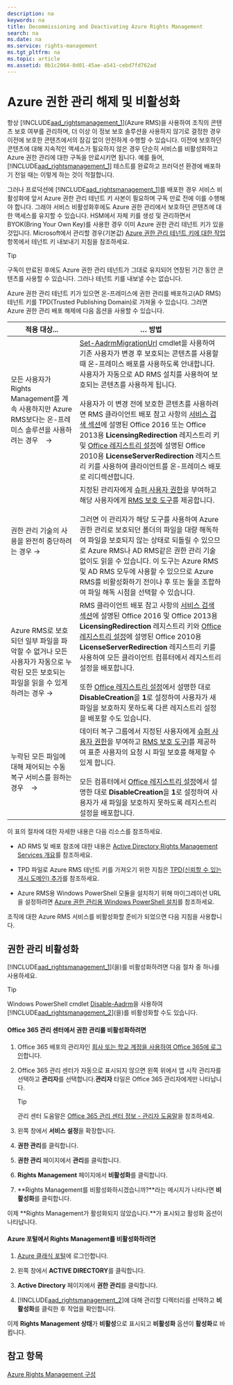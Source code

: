 ```yaml
---
description: na
keywords: na
title: Decommissioning and Deactivating Azure Rights Management
search: na
ms.date: na
ms.service: rights-management
ms.tgt_pltfrm: na
ms.topic: article
ms.assetid: 0b1c2064-0d01-45ae-a541-cebd7fd762ad
---
```

# Azure 권한 관리 해제 및 비활성화
항상 [!INCLUDE[aad_rightsmanagement_1](../Token/aad_rightsmanagement_1_md.md)](Azure RMS)을 사용하여 조직의 콘텐츠 보호 여부를 관리하며, 더 이상 이 정보 보호 솔루션을 사용하지 않기로 결정한 경우 이전에 보호한 콘텐츠에서의 잠김 없이 안전하게 수행할 수 있습니다. 이전에 보호하던 콘텐츠에 대해 지속적인 액세스가 필요하지 않은 경우 단순히 서비스를 비활성화하고 Azure 권한 관리에 대한 구독을 만료시키면 됩니다. 예를 들어, [!INCLUDE[aad_rightsmanagement_1](../Token/aad_rightsmanagement_1_md.md)] 테스트를 완료하고 프러덕션 환경에 배포하기 전일 때는 이렇게 하는 것이 적절합니다.

그러나 프로덕션에 [!INCLUDE[aad_rightsmanagement_1](../Token/aad_rightsmanagement_1_md.md)]를 배포한 경우 서비스 비활성화에 앞서 Azure 권한 관리 테넌트 키 사본이 필요하며 구독 만료 전에 이를 수행해야 합니다. 그래야 서비스 비활성화후에도 Azure 권한 관리에서 보호하던 콘텐츠에 대한 액세스를 유지할 수 있습니다. HSM에서 자체 키를 생성 및 관리하면서 BYOK(Bring Your Own Key)를 사용한 경우 이미 Azure 권한 관리 테넌트 키가 있을 것입니다. Microsoft에서 관리할 경우(기본값) [Azure 권한 관리 테넌트 키에 대한 작업](../Topic/Operations_for_Your_Azure_Rights_Management_Tenant_Key.md) 항목에서 테넌트 키 내보내기 지침을 참조하세요.

> [!TIP]
> 구독이 만료된 후에도 Azure 권한 관리 테넌트가 그대로 유지되어 연장된 기간 동안 콘텐츠를 사용할 수 있습니다. 그러나 테넌트 키를 내보낼 수는 없습니다.

Azure 권한 관리 테넌트 키가 있으면 온-프레미스에 권한 관리를 배포하고(AD RMS) 테넌트 키를 TPD(Trusted Publishing Domain)로 가져올 수 있습니다. 그러면 Azure 권한 관리 배포 해제에 다음 옵션을 사용할 수 있습니다.

|적용 대상...|… 방법|
|------------|--------|
|모든 사용자가 Rights Management를 계속 사용하지만 Azure RMS보다는 온-프레미스 솔루션을 사용하려는 경우    →|[Set-AadrmMigrationUrl](https://msdn.microsoft.com/library/azure/dn629429.aspx) cmdlet을 사용하여 기존 사용자가 변경 후 보호되는 콘텐츠를 사용할 때 온-프레미스 배포를 사용하도록 안내합니다. 사용자가 자동으로 AD RMS 설치를 사용하여 보호되는 콘텐츠를 사용하게 됩니다.<br /><br />사용자가 이 변경 전에 보호한 콘텐츠를 사용하려면 RMS 클라이언트 배포 참고 사항의 [서비스 검색 섹션](https://technet.microsoft.com/library/jj159267%28v=ws.10%29.aspx)에 설명된 Office 2016 또는 Office 2013용 **LicensingRedirection** 레지스트리 키 및 [Office 레지스트리 설정](https://technet.microsoft.com/library/dd772637%28v=ws.10%29.aspx)에 설명된 Office 2010용 **LicenseServerRedirection** 레지스트리 키를 사용하여 클라이언트를 온-프레미스 배포로 리디렉션합니다.|
|권한 관리 기술의 사용을 완전히 중단하려는 경우 →|지정된 관리자에게 [슈퍼 사용자 권한](https://technet.microsoft.com/library/mt147272.aspx)을 부여하고 해당 사용자에게 [RMS 보호 도구](http://www.microsoft.com/en-us/download/details.aspx?id=47256)를 제공합니다.<br /><br />그러면 이 관리자가 해당 도구를 사용하여 Azure 권한 관리로 보호되던 폴더의 파일을 대량 해독하여 파일을 보호되지 않는 상태로 되돌릴 수 있으므로 Azure RMS나 AD RMS같은 권한 관리 기술 없이도 읽을 수 있습니다. 이 도구는 Azure RMS 및 AD RMS 모두에 사용할 수 있으므로 Azure RMS를 비활성화하기 전이나 후 또는 둘을 조합하여 파일 해독 시점을 선택할 수 있습니다.|
|Azure RMS로 보호되던 일부 파일을 파악할 수 없거나 모든 사용자가 자동으로 누락된 모든 보호되는 파일을 읽을 수 있게 하려는 경우 →|RMS 클라이언트 배포 참고 사항의 [서비스 검색 섹션](https://technet.microsoft.com/library/jj159267%28v=ws.10%29.aspx)에 설명된 Office 2016 및 Office 2013용 **LicensingRedirection** 레지스트리 키와 [Office 레지스트리 설정](https://technet.microsoft.com/library/dd772637%28v=ws.10%29.aspx)에 설명된 Office 2010용 **LicenseServerRedirection** 레지스트리 키를 사용하여 모든 클라이언트 컴퓨터에서 레지스트리 설정을 배포합니다.<br /><br />또한 [Office 레지스트리 설정](https://technet.microsoft.com/library/dd772637%28v=ws.10%29.aspx)에서 설명한 대로 **DisableCreation**을 **1**로 설정하여 사용자가 새 파일을 보호하지 못하도록 다른 레지스트리 설정을 배포할 수도 있습니다.|
|누락된 모든 파일에 대해 제어되는 수동 복구 서비스를 원하는 경우    →|데이터 복구 그룹에서 지정된 사용자에게 [슈퍼 사용자 권한](https://technet.microsoft.com/library/mt147272.aspx)을 부여하고 [RMS 보호 도구l](http://www.microsoft.com/en-us/download/details.aspx?id=47256)를 제공하여 표준 사용자의 요청 시 파일 보호를 해제할 수 있게 합니다.<br /><br />모든 컴퓨터에서 [Office 레지스트리 설정](https://technet.microsoft.com/library/dd772637%28v=ws.10%29.aspx)에서 설명한 대로 **DisableCreation**을 **1**로 설정하여 사용자가 새 파일을 보호하지 못하도록 레지스트리 설정을 배포합니다.|
이 표의 절차에 대한 자세한 내용은 다음 리소스를 참조하세요.

-   AD RMS 및 배포 참조에 대한 내용은 [Active Directory Rights Management Services 개요](https://technet.microsoft.com/library/hh831364.aspx)를 참조하세요.

-   TPD 파일로 Azure RMS 테넌트 키를 가져오기 위한 지침은 [TPD(신뢰할 수 있는 게시 도메인) 추가](https://technet.microsoft.com/library/cc771460.aspx)를 참조하세요.

-   Azure RMS용 Windows PowerShell 모듈을 설치하기 위해 마이그레이션 URL을 설정하려면 [Azure 권한 관리용 Windows PowerShell 설치](../Topic/Installing_Windows_PowerShell_for_Azure_Rights_Management.md)를 참조하세요.

조직에 대한 Azure RMS 서비스를 비활성화할 준비가 되었으면 다음 지침을 사용합니다.

## 권한 관리 비활성화
[!INCLUDE[aad_rightsmanagement_1](../Token/aad_rightsmanagement_1_md.md)](을)를 비활성화하려면 다음 절차 중 하나를 사용하세요.

> [!TIP]
> Windows PowerShell cmdlet [Disable-Aadrm](http://msdn.microsoft.com/library/windowsazure/dn629422.aspx)을 사용하여 [!INCLUDE[aad_rightsmanagement_2](../Token/aad_rightsmanagement_2_md.md)](을)를 비활성화할 수도 있습니다.

#### Office 365 관리 센터에서 권한 관리를 비활성화하려면

1.  Office 365 배포의 관리자인 [회사 또는 학교 계정을 사용하여 Office 365에 로그인](https://portal.office.com/)합니다.

2.  Office 365 관리 센터가 자동으로 표시되지 않으면 왼쪽 위에서 앱 시작 관리자를 선택하고 **관리자**를 선택합니다.**관리자** 타일은 Office 365 관리자에게만 나타납니다.

    > [!TIP]
    > 관리 센터 도움말은 [Office 365 관리 센터 정보 - 관리자 도움말](https://support.office.com/article/About-the-Office-365-admin-center-Admin-Help-58537702-d421-4d02-8141-e128e3703547)을 참조하세요.

3.  왼쪽 창에서 **서비스 설정**을 확장합니다.

4.  **권한 관리**를 클릭합니다.

5.  **권한 관리** 페이지에서 **관리**를 클릭합니다.

6.  **Rights Management** 페이지에서 **비활성화**를 클릭합니다.

7.  **Rights Management를 비활성화하시겠습니까?**라는 메시지가 나타나면 **비활성화**를 클릭합니다.

이제 **Rights Management가 활성화되지 않았습니다.**가 표시되고 활성화 옵션이 나타납니다.

#### Azure 포털에서 Rights Management를 비활성화하려면

1.  [Azure 클래식 포털](http://go.microsoft.com/fwlink/p/?LinkID=275081)에 로그인합니다.

2.  왼쪽 창에서 **ACTIVE DIRECTORY**를 클릭합니다.

3.  **Active Directory** 페이지에서 **권한 관리**를 클릭합니다.

4.  [!INCLUDE[aad_rightsmanagement_2](../Token/aad_rightsmanagement_2_md.md)]에 대해 관리할 디렉터리를 선택하고 **비활성화**를 클릭한 후 작업을 확인합니다.

이제 **Rights Management 상태**가 **비활성**으로 표시되고 **비활성화** 옵션이 **활성화**로 바뀝니다.

## 참고 항목
[Azure Rights Management 구성](../Topic/Configuring_Azure_Rights_Management.md)


